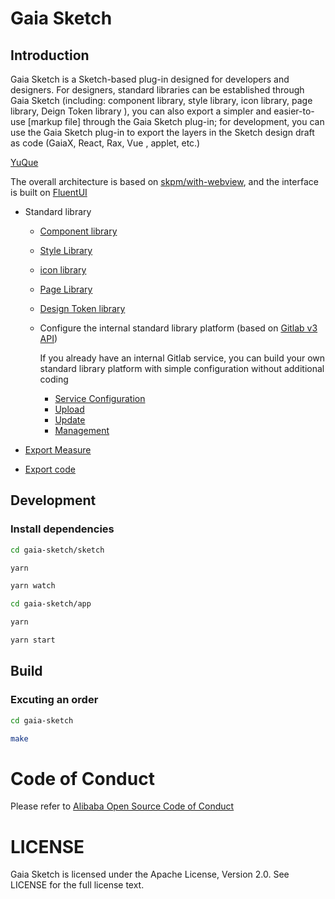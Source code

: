 # Gaia Sketch

## Introduction

Gaia Sketch is a Sketch-based plug-in designed for developers and designers. For designers, standard libraries can be established through Gaia Sketch (including: component library, style library, icon library, page library, Deign Token library ), you can also export a simpler and easier-to-use [markup file] through the Gaia Sketch plug-in; for development, you can use the Gaia Sketch plug-in to export the layers in the Sketch design draft as code (GaiaX, React, Rax, Vue , applet, etc.)

[YuQue](https://www.yuque.com/youku-gaia/gaia-sketch)


The overall architecture is based on [skpm/with-webview](https://github.com/skpm/with-webview), and the interface is built on [FluentUI](https://github.com/microsoft/fluentui)

* Standard library

    * [Component library](./docs/en-US/component.md)
    * [Style Library](./docs/en-US/style.md)
    * [icon library](./docs/en-US/iconfont.md)
    * [Page Library](./docs/en-US/page.md)
    * [Design Token library](./docs/en-US/design-token.md)

    * Configure the internal standard library platform (based on [Gitlab v3 API](https://gitlab.com/gitlab-org/gitlab-foss/-/tree/8-16-stable))

      If you already have an internal Gitlab service, you can build your own standard library platform with simple configuration without additional coding

        * [Service Configuration](./docs/en-US/server.md)
        * [Upload](./docs/en-US/upload.md)
        * [Update](./docs/en-US/update.md)
        * [Management](./docs/en-US/management.md)

* [Export Measure](./docs/en-US/export-measure.md)

* [Export code](./docs/en-US/export-code.md)

## Development

### Install dependencies
````sh
cd gaia-sketch/sketch

yarn

yarn watch
````

````sh
cd gaia-sketch/app

yarn

yarn start
````

## Build

### Excuting an order

````sh
cd gaia-sketch

make
````

# Code of Conduct

Please refer to [Alibaba Open Source Code of Conduct](https://github.com/AlibabaDR/community/blob/master/CODE_OF_CONDUCT.md) 


# LICENSE

Gaia Sketch is licensed under the Apache License, Version 2.0. See LICENSE for the full license text.
